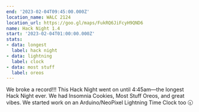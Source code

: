```yaml
---
end: '2023-02-04T09:45:00.000Z'
location_name: WALC 2124
location_url: https://goo.gl/maps/FukRQ6JiFcyH9QND6
name: Hack Night 1.4
start: '2023-02-04T01:00:00.000Z'
stats:
- data: longest
  label: hack night
- data: lightning
  label: clock
- data: most stuff
  label: oreos
---
```


We broke a record!!! This Hack Night went on until 4:45am—the longest Hack Night ever. We had Insomnia Cookies, Most Stuff Oreos, and great vibes. We started work on an Arduino/NeoPixel Lightning Time Clock too 🕣